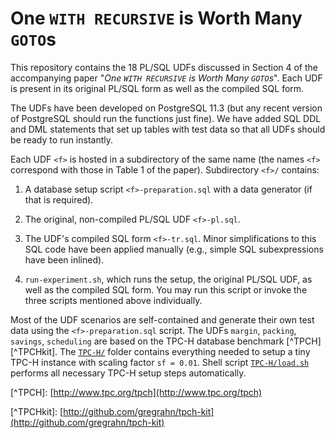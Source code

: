# One `WITH RECURSIVE` is Worth Many `GOTO`s

This repository contains the 18 PL/SQL UDFs discussed in 
Section 4 of the accompanying paper "_One `WITH RECURSIVE`
is Worth Many `GOTO`s_".  Each UDF is present in its original
PL/SQL form as well as the compiled SQL form.

The UDFs have been developed on PostgreSQL 11.3 (but any
recent version of PostgreSQL should run the functions just fine).
We have added SQL DDL and DML statements that set up tables
with test data so that all UDFs should be ready to run 
instantly.

Each UDF `<f>` is hosted in a subdirectory of the same name
(the names `<f>` correspond with those in Table 1 of the paper).
Subdirectory `<f>/` contains:

1. A database setup script `<f>-preparation.sql` with a data generator (if that is required).

1. The original, non-compiled PL/SQL UDF `<f>-pl.sql`.

1. The UDF's compiled SQL form `<f>-tr.sql`. 
   Minor simplifications to this SQL code have been applied manually 
   (e.g., simple SQL subexpressions have been inlined).

1. `run-experiment.sh`, which runs the setup, the original PL/SQL UDF, as well as the compiled SQL form.
   You may run this script or invoke the three scripts mentioned above individually.

Most of the UDF scenarios are self-contained and generate their own test
data using the `<f>-preparation.sql` script.  The UDFs `margin`, `packing`, 
`savings`, `scheduling` are based on the TPC-H database benchmark [^TPCH] [^TPCHkit]. 
The [`TPC-H/`](TPC-H/) folder contains everything needed to setup a tiny TPC-H 
instance with scaling factor `sf = 0.01`.
Shell script [`TPC-H/load.sh`](TPC-H/load.sh) performs all necessary TPC-H setup steps 
automatically.

\[^TPCH]: [http://www.tpc.org/tpch](http://www.tpc.org/tpch)

\[^TPCHkit]: [http://github.com/gregrahn/tpch-kit](http://github.com/gregrahn/tpch-kit)
